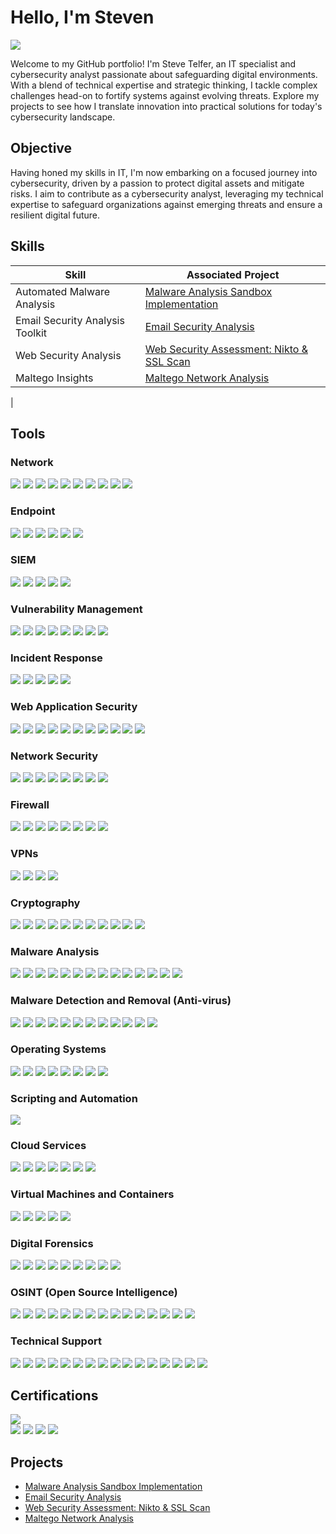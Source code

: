 # Hello, I'm Steven
<a href="https://linkedin.com/in/steventelfer"><img src="https://img.shields.io/badge/-LinkedIn-0072b1?&style=for-the-badge&logo=linkedin&logoColor=white" /></a>

Welcome to my GitHub portfolio! I'm Steve Telfer, an IT specialist and cybersecurity analyst passionate about safeguarding digital environments. With a blend of technical expertise and strategic thinking, I tackle complex challenges head-on to fortify systems against evolving threats. Explore my projects to see how I translate innovation into practical solutions for today's cybersecurity landscape.

## Objective

Having honed my skills in IT, I'm now embarking on a focused journey into cybersecurity, driven by a passion to protect digital assets and mitigate risks. I aim to contribute as a cybersecurity analyst, leveraging my technical expertise to safeguard organizations against emerging threats and ensure a resilient digital future.

## Skills

| Skill                                         | Associated Project         |
|-----------------------------------------------|----------------------------|
| Automated Malware Analysis          | <a href="https://github.com/steventelfer/Detection-Lab/tree/main">Malware Analysis Sandbox Implementation</a>|
| Email Security Analysis Toolkit | <a href="https://github.com/steventelfer/-Email-Security-Analysis/tree/main">Email Security Analysis</a>|
| Web Security Analysis         | <a href="https://github.com/steventelfer/Web-Security-Assessment-Nikto-SSL-Scan/blob/main">Web Security Assessment: Nikto & SSL Scan</a>|
| Maltego Insights         | <a href="https://github.com/steventelfer/Maltego-Network-Analysis/tree/main">Maltego Network Analysis</a>|
|


## Tools

### Network
<div>
    <img src="https://img.shields.io/badge/-Wireshark-1679A7?&style=for-the-badge&logo=Wireshark&logoColor=white" />
    <img src="https://img.shields.io/badge/-Suricata-EF3B2D?&style=for-the-badge&logo=Suricata&logoColor=white" />
    <img src="https://img.shields.io/badge/-Zeek-777BB4?&style=for-the-badge&logo=Zeek&logoColor=white" />
    <img src="https://img.shields.io/badge/-Owasp%20Zap-FF4000?&style=for-the-badge&logo=OWASP&logoColor=white" />
    <img src="https://img.shields.io/badge/-Nmap-4D4D4D?&style=for-the-badge&logo=Nmap&logoColor=white" />
    <img src="https://img.shields.io/badge/-Wazuh-2E86C1?&style=for-the-badge&logo=Wazuh&logoColor=white" />
    <img src="https://img.shields.io/badge/-GlassWire-33CCFF?&style=for-the-badge&logo=GlassWire&logoColor=white" />
    <img src="https://img.shields.io/badge/-netstat-2E86C1?&style=for-the-badge&logo=netstat&logoColor=white" />
    <img src="https://img.shields.io/badge/-sniffnet-2E86C1?&style=for-the-badge&logo=sniffnet&logoColor=white" />
    <img src="https://img.shields.io/badge/-Xirrus_WiFi_Inspector-2E86C1?&style=for-the-badge&logo=Xirrus&logoColor=white" />
</div>

### Endpoint
<div>
    <img src="https://img.shields.io/badge/-Microsoft_Defender_for_Endpoint-00A4EF?&style=for-the-badge&logo=Microsoft&logoColor=white" />
    <img src="https://img.shields.io/badge/-ClamAV-4B275F?&style=for-the-badge&logo=ClamAV&logoColor=white" />
    <img src="https://img.shields.io/badge/-OpenVAS-2ECC71?&style=for-the-badge&logo=OpenVAS&logoColor=white" />
    <img src="https://img.shields.io/badge/-Cuckoo%20Sandbox-000000?&style=for-the-badge&logo=Cuckoo%20Sandbox&logoColor=white" />
    <img src="https://img.shields.io/badge/-OPSWAT%20MetaDefender-00B0FF?&style=for-the-badge&logo=OPSWAT&logoColor=white" />
    <img src="https://img.shields.io/badge/-Hosted.scan-00B0FF?&style=for-the-badge&logo=OPSWAT&logoColor=white" />   
</div>

### SIEM
<div>
    <img src="https://img.shields.io/badge/-Microsoft_Sentinel-0078D4?&style=for-the-badge&logo=Microsoft&logoColor=white" />
    <img src="https://img.shields.io/badge/-AlienVault_Open_Source_SIEM-000000?&style=for-the-badge&logo=AlienVault&logoColor=white" />
    <img src="https://img.shields.io/badge/-Elastic-005571?&style=for-the-badge&logo=Elastic&logoColor=white" />
    <img src="https://img.shields.io/badge/-Wazuh-2E86C1?&style=for-the-badge&logo=Wazuh&logoColor=white" />
    <img src="https://img.shields.io/badge/-Snort-0080FF?&style=for-the-badge&logo=Snort&logoColor=white" />

### Vulnerability Management
<div>
    <img src="https://img.shields.io/badge/-OpenVAS-2ECC71?&style=for-the-badge&logo=OpenVAS&logoColor=white" />
    <img src="https://img.shields.io/badge/-Nessus-3399FF?&style=for-the-badge&logo=Nessus&logoColor=white" />
    <img src="https://img.shields.io/badge/-Nexpose-000000?&style=for-the-badge&logoColor=white" />
    <img src="https://img.shields.io/badge/-Qualys%20Free%20Scan-F99209?&style=for-the-badge&logo=Qualys&logoColor=white" />
    <img src="https://img.shields.io/badge/-OWASP%20ZAP-FF4000?&style=for-the-badge&logo=OWASP&logoColor=white" />
    <img src="https://img.shields.io/badge/-Nikto-222222?&style=for-the-badge&logo=Nikto&logoColor=white" />
    <img src="https://img.shields.io/badge/-Maltego-3F72AF?&style=for-the-badge&logo=Maltego&logoColor=white" />
    <img src="https://img.shields.io/badge/-SpiderFoot-000000?&style=for-the-badge&logoColor=white" />
</div>

### Incident Response
<div>
    <img src="https://img.shields.io/badge/-Velociraptor-4B275F?&style=for-the-badge&logo=Velociraptor&logoColor=white" />
    <img src="https://img.shields.io/badge/-AlienVault_Open_Source_SIEM-000000?&style=for-the-badge&logo=AlienVault&logoColor=white" />
    <img src="https://img.shields.io/badge/-Zeek-777BB4?&style=for-the-badge&logo=Zeek&logoColor=white" />
    <img src="https://img.shields.io/badge/-OpenVAS-2ECC71?&style=for-the-badge&logo=OpenVAS&logoColor=white" />
    <img src="https://img.shields.io/badge/-Snort-0080FF?&style=for-the-badge&logo=Snort&logoColor=white" />
</div>

### Web Application Security
<div>
    <img src="https://img.shields.io/badge/-OWASP_ZAP-FF4000?&style=for-the-badge&logo=OWASP&logoColor=white" />
    <img src="https://img.shields.io/badge/-Burp_Suite-FF6347?&style=for-the-badge&logo=Burp%20Suite&logoColor=white" />
    <img src="https://img.shields.io/badge/-Nikto-222222?&style=for-the-badge&logo=Nikto&logoColor=white" />
    <img src="https://img.shields.io/badge/-Arachni-151515?&style=for-the-badge&logo=Arachni&logoColor=white" />
    <img src="https://img.shields.io/badge/-Wapiti-FF5733?&style=for-the-badge&logoColor=white" />
    <img src="https://img.shields.io/badge/-Nessus-00ADEF?&style=for-the-badge&logo=Nessus&logoColor=white" />
    <img src="https://img.shields.io/badge/-Acunetix-EE0000?&style=for-the-badge&logo=Acunetix&logoColor=white" />
    <img src="https://img.shields.io/badge/-Splunk-000000?&style=for-the-badge&logo=Splunk&logoColor=white" />
    <img src="https://img.shields.io/badge/-SSL_Labs-0033CC?&style=for-the-badge&logo=SSL%20Labs&logoColor=white" />
    <img src="https://img.shields.io/badge/-Barracuda-1791D8?&style=for-the-badge&logo=Barracuda&logoColor=white" />
    <img src="https://img.shields.io/badge/-Pentest_Tools-0078D7?&style=for-the-badge&logo=Pentest%20Tools&logoColor=white" />
</div>


### Network Security
<div>
    <img src="https://img.shields.io/badge/-Wireshark-1679A7?&style=for-the-badge&logo=Wireshark&logoColor=white" />
    <img src="https://img.shields.io/badge/-Nmap-4D4D4D?&style=for-the-badge&logo=Nmap&logoColor=white" />
    <img src="https://img.shields.io/badge/-Nikto-0095D5?&style=for-the-badge&logoColor=white" />
    <img src="https://img.shields.io/badge/-SpiderFoot-FFA500?&style=for-the-badge&logoColor=white" />
    <img src="https://img.shields.io/badge/-Maltego-4B0082?&style=for-the-badge&logoColor=white" />
    <img src="https://img.shields.io/badge/-Wazuh-405B62?&style=for-the-badge&logoColor=white" />
    <img src="https://img.shields.io/badge/-GlassWire-0077CC?&style=for-the-badge&logo=GlassWire&logoColor=white" />
    <img src="https://img.shields.io/badge/-Fing-44CC44?&style=for-the-badge&logo=Fing&logoColor=white" />
</div>

### Firewall 
<div>
    <img src="https://img.shields.io/badge/-Windows%20Firewall-0078D7?&style=for-the-badge&logo=Windows&logoColor=white" />
    <img src="https://img.shields.io/badge/-AlienVault-7B53C1?&style=for-the-badge&logo=AlienVault&logoColor=white" />
    <img src="https://img.shields.io/badge/-Linux%20Default%20Firewall-A31900?&style=for-the-badge&logo=Linux&logoColor=white" />
    <img src="https://img.shields.io/badge/-Smoothwall-1F305E?&style=for-the-badge&logo=Smoothwall&logoColor=white" />
    <img src="https://img.shields.io/badge/-pfSense-2E3192?&style=for-the-badge&logo=pfSense&logoColor=white" />
    <img src="https://img.shields.io/badge/-FortiGate-EE3124?&style=for-the-badge&logo=Fortinet&logoColor=white" />
    <img src="https://img.shields.io/badge/-TinyWall-00B0FF?&style=for-the-badge&logo=Windows&logoColor=white" />
    <img src="https://img.shields.io/badge/-GlassWire-0077CC?&style=for-the-badge&logo=GlassWire&logoColor=white" />
</div>

### VPNs
<div>
    <img src="https://img.shields.io/badge/-OpenVPN-00A4EF?&style=for-the-badge&logo=OpenVPN&logoColor=white" />
    <img src="https://img.shields.io/badge/-ProtonVPN-4B275F?&style=for-the-badge&logo=ProtonVPN&logoColor=white" />
    <img src="https://img.shields.io/badge/-WireGuard-2ECC71?&style=for-the-badge&logo=WireGuard&logoColor=white" />
    <img src="https://img.shields.io/badge/-Mullvad%20VPN-000000?&style=for-the-badge&logo=Mullvad%20VPN&logoColor=white" />
</div>

### Cryptography
<div>
    <img src="https://img.shields.io/badge/-Wireshark-1679A7?&style=for-the-badge&logo=Wireshark&logoColor=white" />
    <img src="https://img.shields.io/badge/-7-Zip-000000?&style=for-the-badge&logo=7-Zip&logoColor=white" />
    <img src="https://img.shields.io/badge/-BitLocker-0078D7?&style=for-the-badge&logo=Microsoft&logoColor=white" />
    <img src="https://img.shields.io/badge/-VeraCrypt-00BFFF?&style=for-the-badge&logo=VeraCrypt&logoColor=white" />
    <img src="https://img.shields.io/badge/-GtkHash-2C3539?&style=for-the-badge&logo=Gtk&logoColor=white" />
    <img src="https://img.shields.io/badge/-GPG4-0093D1?&style=for-the-badge&logo=GNU%20Privacy%20Guard&logoColor=white" />
    <img src="https://img.shields.io/badge/-HashCalc-008080?&style=for-the-badge&logo=Calculator&logoColor=white" />
    <img src="https://img.shields.io/badge/-Tor-7E4798?&style=for-the-badge&logo=Tor%20Project&logoColor=white" />
    <img src="https://img.shields.io/badge/-GNU-2088FF?&style=for-the-badge&logo=GNU&logoColor=white" />
    <img src="https://img.shields.io/badge/-PowerShell-5391FE?&style=for-the-badge&logo=PowerShell&logoColor=white" />
    <img src="https://img.shields.io/badge/-Hex%20Workshop-CC6600?&style=for-the-badge&logo=Hex%20Workshop&logoColor=white" />
</div>



### Malware Analysis 
<div>
    <img src="https://img.shields.io/badge/-Cuckoo%20Sandbox-000000?&style=for-the-badge&logo=Cuckoo%20Sandbox&logoColor=white" />
    <img src="https://img.shields.io/badge/-VirusTotal-3949AB?&style=for-the-badge&logo=VirusTotal&logoColor=white" />
    <img src="https://img.shields.io/badge/-Joe%20Sandbox-4B275F?&style=for-the-badge&logo=Joe%20Sandbox&logoColor=white" />
    <img src="https://img.shields.io/badge/-Volatility-0066CC?&style=for-the-badge&logo=Volatility&logoColor=white" />
    <img src="https://img.shields.io/badge/-Radare2-313131?&style=for-the-badge&logo=Radare2&logoColor=white" />
    <img src="https://img.shields.io/badge/-YARA-3A4E84?&style=for-the-badge&logo=YARA&logoColor=white" />
    <img src="https://img.shields.io/badge/-Wireshark-1679A7?&style=for-the-badge&logo=Wireshark&logoColor=white" />
    <img src="https://img.shields.io/badge/-Any.Run-FFA500?&style=for-the-badge&logoColor=white" />
    <img src="https://img.shields.io/badge/-TotalVirus-0088CC?&style=for-the-badge&logoColor=white" />
    <img src="https://img.shields.io/badge/-Process%20Hacker-660066?&style=for-the-badge&logoColor=white" />
    <img src="https://img.shields.io/badge/-Process%20Monitor-0078D6?&style=for-the-badge&logo=Microsoft&logoColor=white" />
    <img src="https://img.shields.io/badge/-PEStudio-00557D?&style=for-the-badge&logoColor=white" />
    <img src="https://img.shields.io/badge/-ClamAV-4B275F?&style=for-the-badge&logo=ClamAV&logoColor=white" />
    <img src="https://img.shields.io/badge/-MxToolbox-D60651?&style=for-the-badge&logoColor=white" />
</div>

### Malware Detection and Removal (Anti-virus)
<div>
    <img src="https://img.shields.io/badge/-Windows_Anti_virus-0078D6?&style=for-the-badge&logo=Windows&logoColor=white" />
    <img src="https://img.shields.io/badge/-Bitdefender-ED1C24?&style=for-the-badge&logo=Bitdefender&logoColor=white" />
    <img src="https://img.shields.io/badge/-ClamAV-4B275F?&style=for-the-badge&logo=ClamAV&logoColor=white" />
    <img src="https://img.shields.io/badge/-Sophos-00ADEF?&style=for-the-badge&logo=Sophos&logoColor=white" />
    <img src="https://img.shields.io/badge/-Malwarebytes-FF9900?&style=for-the-badge&logo=Malwarebytes&logoColor=white" />
    <img src="https://img.shields.io/badge/-Hitman_Pro-FF0000?&style=for-the-badge&logo=HitmanPro&logoColor=white" />
    <img src="https://img.shields.io/badge/-RKill-800000?&style=for-the-badge&logoColor=white" />
    <img src="https://img.shields.io/badge/-Comodo-990000?&style=for-the-badge&logo=Comodo&logoColor=white" />
    <img src="https://img.shields.io/badge/-ESET-52C838?&style=for-the-badge&logo=ESET&logoColor=white" />
    <img src="https://img.shields.io/badge/-Norton_Power_Eraser-003399?&style=for-the-badge&logo=Symantec&logoColor=white" />
    <img src="https://img.shields.io/badge/-Rogue_Killer-990000?&style=for-the-badge&logoColor=white" />
    <img src="https://img.shields.io/badge/-Kaspersky-0066CC?&style=for-the-badge&logo=Kaspersky&logoColor=white" />
</div>


### Operating Systems
<div>
    <img src="https://img.shields.io/badge/-Windows-0078D6?&style=for-the-badge&logo=Windows&logoColor=white" />
    <img src="https://img.shields.io/badge/-Ubuntu-E95420?&style=for-the-badge&logo=Ubuntu&logoColor=white" />
    <img src="https://img.shields.io/badge/-macOS-000000?&style=for-the-badge&logo=Apple&logoColor=white" />
    <img src="https://img.shields.io/badge/-Kali_Linux-557C94?&style=for-the-badge&logo=Kali%20Linux&logoColor=white" />
    <img src="https://img.shields.io/badge/-Parrot_OS-3498DB?&style=for-the-badge&logo=Parrot%20OS&logoColor=white" />
    <img src="https://img.shields.io/badge/-Ubuntu_Server-E95420?&style=for-the-badge&logo=Ubuntu&logoColor=white" />
    <img src="https://img.shields.io/badge/-KDE_Plasma-1D99F3?&style=for-the-badge&logo=KDE&logoColor=white" />
    <img src="https://img.shields.io/badge/-CentOS-262577?&style=for-the-badge&logo=CentOS&logoColor=white" />
</div>

### Scripting and Automation
<div>
    <img src="https://img.shields.io/badge/-Python-3776AB?&style=for-the-badge&logo=Python&logoColor=white" />
  </div>

### Cloud Services
<div>
    <img src="https://img.shields.io/badge/-AWS_Essentials-232F3E?&style=for-the-badge&logo=Amazon%20AWS&logoColor=white" />
    <img src="https://img.shields.io/badge/-IBM_Cloud-054ADA?&style=for-the-badge&logo=IBM&logoColor=white" />
    <img src="https://img.shields.io/badge/-Google_Cloud-4285F4?&style=for-the-badge&logo=Google%20Cloud&logoColor=white" />
    <img src="https://img.shields.io/badge/-Docker-2496ED?&style=for-the-badge&logo=Docker&logoColor=white" />
    <img src="https://img.shields.io/badge/-Podman-5965E1?&style=for-the-badge&logo=Red%20Hat&logoColor=white" />
    <img src="https://img.shields.io/badge/-Nextcloud-0082C9?&style=for-the-badge&logo=Nextcloud&logoColor=white" />
    <img src="https://img.shields.io/badge/-Webmin-00BFFF?&style=for-the-badge&logo=Webmin&logoColor=white" />
</div>


### Virtual Machines and Containers
<div>
    <img src="https://img.shields.io/badge/-VirtualBox-183A61?&style=for-the-badge&logo=VirtualBox&logoColor=white" />
    <img src="https://img.shields.io/badge/-GNOME_Boxes-4A86CF?&style=for-the-badge&logo=GNOME&logoColor=white" />
    <img src="https://img.shields.io/badge/-Proxmox-E57000?&style=for-the-badge&logo=Proxmox&logoColor=white" />
    <img src="https://img.shields.io/badge/-Podman-5965E1?&style=for-the-badge&logo=Red%20Hat&logoColor=white" />
    <img src="https://img.shields.io/badge/-Docker-2496ED?&style=for-the-badge&logo=Docker&logoColor=white" />
</div>


### Digital Forensics
<div>
    <img src="https://img.shields.io/badge/-Wireshark-1679A7?&style=for-the-badge&logo=Wireshark&logoColor=white" />
    <img src="https://img.shields.io/badge/-Nmap-4D4D4D?&style=for-the-badge&logo=Nmap&logoColor=white" />
    <img src="https://img.shields.io/badge/-Kali_Linux-557C94?&style=for-the-badge&logo=Kali%20Linux&logoColor=white" />
    <img src="https://img.shields.io/badge/-Digital_Forensics_Framework_%28DFF%29-324D5C?&style=for-the-badge&logoColor=white" />
    <img src="https://img.shields.io/badge/-Network_Miner-000000?&style=for-the-badge&logoColor=white" />
    <img src="https://img.shields.io/badge/-Tcpdump-0457A0?&style=for-the-badge&logo=Wireshark&logoColor=white" />
    <img src="https://img.shields.io/badge/-Process_Monitor-68BB59?&style=for-the-badge&logo=Windows%20Sysinternals&logoColor=white" />
    <img src="https://img.shields.io/badge/-FTK_Imager-3E3E3E?&style=for-the-badge&logoColor=white" />
    <img src="https://img.shields.io/badge/-Encase-00205B?&style=for-the-badge&logo=Windows%20Sysinternals&logoColor=white" />
</div>

### OSINT (Open Source Intelligence)
<div>
    <img src="https://img.shields.io/badge/-Maltego-4B0082?&style=for-the-badge&logoColor=white" />
    <img src="https://img.shields.io/badge/-SpiderFoot-FFA500?&style=for-the-badge&logoColor=white" />
    <img src="https://img.shields.io/badge/-TheHarvester-36393F?&style=for-the-badge&logoColor=white" />
    <img src="https://img.shields.io/badge/-Shodan-000000?&style=for-the-badge&logoColor=white" />
    <img src="https://img.shields.io/badge/-OSINT_Framework-324D5C?&style=for-the-badge&logoColor=white" />
    <img src="https://img.shields.io/badge/-Spokeo-000000?&style=for-the-badge&logoColor=white" />
    <img src="https://img.shields.io/badge/-Recon_ng-880000?&style=for-the-badge&logoColor=white" />
    <img src="https://img.shields.io/badge/-Intelligence_X-0F9D58?&style=for-the-badge&logo=Google&logoColor=white" />
    <img src="https://img.shields.io/badge/-Google_Dorking-4285F4?&style=for-the-badge&logo=Google&logoColor=white" />
    <img src="https://img.shields.io/badge/-HaveIBeenPwned-3300CC?&style=for-the-badge&logoColor=white" />
    <img src="https://img.shields.io/badge/-ExploitDB-F16121?&style=for-the-badge&logoColor=white" />
    <img src="https://img.shields.io/badge/-Censys-2F9EBE?&style=for-the-badge&logoColor=white" />
    <img src="https://img.shields.io/badge/-Hunter-FF9E0F?&style=for-the-badge&logoColor=white" />
    <img src="https://img.shields.io/badge/-ZoomEye-FF1A00?&style=for-the-badge&logoColor=white" />
    <img src="https://img.shields.io/badge/-Mitaka-00599C?&style=for-the-badge&logoColor=white" />
</div>


### Technical Support
<div>
    <img src="https://img.shields.io/badge/-VirtualBox-183A61?&style=for-the-badge&logo=VirtualBox&logoColor=white" />
    <img src="https://img.shields.io/badge/-Jira-0052CC?&style=for-the-badge&logo=Jira&logoColor=white" />
    <img src="https://img.shields.io/badge/-TeamViewer-0E8EE9?&style=for-the-badge&logo=TeamViewer&logoColor=white" />
    <img src="https://img.shields.io/badge/-Wireshark-1679A7?&style=for-the-badge&logo=Wireshark&logoColor=white" />
    <img src="https://img.shields.io/badge/-PuTTY-00A0E0?&style=for-the-badge&logo=PuTTY&logoColor=white" />
    <img src="https://img.shields.io/badge/-AnyDesk-1B7CCF?&style=for-the-badge&logo=AnyDesk&logoColor=white" />
    <img src="https://img.shields.io/badge/-LogMeIn-00A6F0?&style=for-the-badge&logo=LogMeIn&logoColor=white" />
    <img src="https://img.shields.io/badge/-GoToAssist-00A6F0?&style=for-the-badge&logo=GoToAssist&logoColor=white" />
    <img src="https://img.shields.io/badge/-Zoom-2D8CFF?&style=for-the-badge&logo=Zoom&logoColor=white" />
    <img src="https://img.shields.io/badge/-Microsoft_Teams-6264A7?&style=for-the-badge&logo=Microsoft%20Teams&logoColor=white" />
    <img src="https://img.shields.io/badge/-Slack-4A154B?&style=for-the-badge&logo=Slack&logoColor=white" />
    <img src="https://img.shields.io/badge/-Office_365-0078D4?&style=for-the-badge&logo=Microsoft%20Office&logoColor=white" />
    <img src="https://img.shields.io/badge/-Active_Directory-0052CC?&style=for-the-badge&logo=Microsoft%20Active%20Directory&logoColor=white" />
    <img src="https://img.shields.io/badge/-Skype-00AFF0?&style=for-the-badge&logo=Skype&logoColor=white" />
    <img src="https://img.shields.io/badge/-ServiceNow-0098F7?&style=for-the-badge&logo=ServiceNow&logoColor=white" />
    <img src="https://img.shields.io/badge/-Chrome_Remote_Desktop-0088CC?&style=for-the-badge&logo=Google%20Chrome&logoColor=white" />
</div>

   
## Certifications
<div>
<img src="https://img.shields.io/badge/-Cisco%20Certified%20Network%20Associate%20(CCNA)-000080?&style=for-the-badge&logo=Cisco&logoColor=white" />
</div>    
<img src="https://img.shields.io/badge/-Google%20Cybersecurity%20Professional%20Certificate-FF0000?&style=for-the-badge&logo=Google&logoColor=white" />
<img src="https://img.shields.io/badge/-Google%20IT%20Support%20Professional%20Certificate-007ACC?&style=for-the-badge&logo=Google&logoColor=white" />
<img src="https://img.shields.io/badge/-Cisco%20Junior%20Cyber%20Security%20Analyst%20Career%20Path-4D4D4D?&style=for-the-badge&logo=Cisco&logoColor=white" />
<img src="https://img.shields.io/badge/-Oracle%20Cloud%20Infrastructure%20Foundations%20Associate-006400?&style=for-the-badge&logo=Oracle&logoColor=white" />
</div>

## Projects
- <a href="https://github.com/steventelfer/Detection-Lab/tree/main">Malware Analysis Sandbox Implementation</a>
- <a href="https://github.com/steventelfer/-Email-Security-Analysis/tree/main">Email Security Analysis</a>
- <a href="https://github.com/steventelfer/Web-Security-Assessment-Nikto-SSL-Scan/blob/main">Web Security Assessment: Nikto & SSL Scan
- <a href="https://github.com/steventelfer/Maltego-Network-Analysis/tree/main">Maltego Network Analysis</a>
